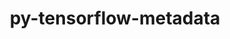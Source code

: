 ---
title: "py-tensorflow-metadata"
layout: cache
categories: [package, develop]
meta: {"versions": ["1.10.0"], "compilers": ["gcc@=11.4.0"], "oss": ["ubuntu22.04"], "platforms": ["linux"], "targets": ["x86_64_v3"], "stacks": ["ml-linux-x86_64-cpu", "ml-linux-x86_64-cuda", "root"], "num_specs": 3, "num_specs_by_stack": {"ml-linux-x86_64-cuda": 3, "ml-linux-x86_64-cpu": 3, "root": 3}}
spec_details: [{"hash": "heqnvwcuaikordplxkaptsdo2gstjpfe", "compiler": "gcc@=11.4.0", "versions": ["1.10.0"], "os": "ubuntu22.04", "platform": "linux", "target": "x86_64_v3", "variants": ["build_system=python_pip", "patches=a6b294d"], "stacks": ["ml-linux-x86_64-cuda", "ml-linux-x86_64-cpu", "root"], "size": "-", "tarball": "https://binaries.spack.io/develop/build_cache/linux-ubuntu22.04-x86_64_v3/gcc-11.4.0/py-tensorflow-metadata-1.10.0/linux-ubuntu22.04-x86_64_v3-gcc-11.4.0-py-tensorflow-metadata-1.10.0-heqnvwcuaikordplxkaptsdo2gstjpfe.spack"}, {"hash": "vp6o6w4wn5y6wtbcpr4nq3qexcwyit6b", "compiler": "gcc@=11.4.0", "versions": ["1.10.0"], "os": "ubuntu22.04", "platform": "linux", "target": "x86_64_v3", "variants": ["build_system=python_pip", "patches=a6b294d"], "stacks": ["ml-linux-x86_64-cuda", "ml-linux-x86_64-cpu", "root"], "size": "-", "tarball": "https://binaries.spack.io/develop/build_cache/linux-ubuntu22.04-x86_64_v3/gcc-11.4.0/py-tensorflow-metadata-1.10.0/linux-ubuntu22.04-x86_64_v3-gcc-11.4.0-py-tensorflow-metadata-1.10.0-vp6o6w4wn5y6wtbcpr4nq3qexcwyit6b.spack"}, {"hash": "wfnlvvmazxh6evbxb34rwoiq7sy5qgdy", "compiler": "gcc@=11.4.0", "versions": ["1.10.0"], "os": "ubuntu22.04", "platform": "linux", "target": "x86_64_v3", "variants": ["build_system=python_pip", "patches=a6b294d"], "stacks": ["ml-linux-x86_64-cuda", "ml-linux-x86_64-cpu", "root"], "size": "-", "tarball": "https://binaries.spack.io/develop/build_cache/linux-ubuntu22.04-x86_64_v3/gcc-11.4.0/py-tensorflow-metadata-1.10.0/linux-ubuntu22.04-x86_64_v3-gcc-11.4.0-py-tensorflow-metadata-1.10.0-wfnlvvmazxh6evbxb34rwoiq7sy5qgdy.spack"}]
---
